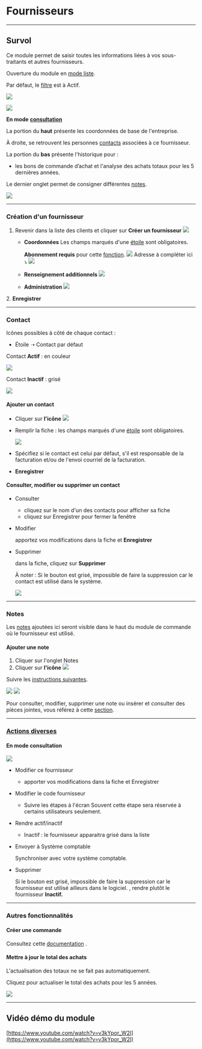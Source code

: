 # Fournisseurs

---

## Survol

Ce module permet de saisir toutes les informations liées à vos sous-traitants et autres fournisseurs.

Ouverture du module en [mode liste](https://app.clickup.com/9017115504/v/dc/8cqcgvg-21377/8cqcgvg-17257?block=block-56d3904d-8421-44c4-8d23-f01b57d0f037).

Par défaut, le [filtre](https://app.clickup.com/9017115504/v/dc/8cqcgvg-21377/8cqcgvg-17257?block=block-d334b8fe-d65e-4449-a1d9-a27c07e19a53) est à Actif.

![](../../static/img/Fournisseurs_1.png)

![](../../static/img/Fournisseurs_2.png)

**En mode** [**consultation**](https://app.clickup.com/9017115504/v/dc/8cqcgvg-21377/8cqcgvg-17257?block=block-fab2c14a-4d75-4bad-9f1c-ba1f4f2460a3)

La portion du **haut** présente les coordonnées de base de l'entreprise.

À droite, se retrouvent les personnes [contacts](https://app.clickup.com/9017115504/v/dc/8cqcgvg-25937/8cqcgvg-26977?block=block-ac08fd6a-7041-46da-ad1c-076e0f8de9bb) associées à ce fournisseur.

La portion du **bas** présente l'historique pour :

- les bons de commande d’achat et l'analyse des achats totaux pour les 5 dernières années.

Le dernier onglet permet de consigner différentes [notes](https://app.clickup.com/9017115504/v/dc/8cqcgvg-25937/8cqcgvg-26977?block=block-bd056f4a-150f-48e4-bf86-389d17b24767).

![](../../static/img/Fournisseurs_4.png)

---

### Création d'un fournisseur

1. Revenir dans la liste des clients et cliquer sur **Créer un fournisseur**
![](../../static/img/Fournisseurs_3.png)
   - **Coordonnées**
     Les champs marqués d'une [étoile](https://app.clickup.com/9017115504/v/dc/8cqcgvg-21377/8cqcgvg-17257?block=block-aeef2813-739d-4f73-8be3-fad739556f61) sont obligatoires.
    

     **Abonnement requis** pour cette [fonction](https://app.clickup.com/9017115504/v/dc/8cqcgvg-25937/8cqcgvg-27177?block=block-2e10d61b-8a21-40a6-bb11-4d5cbc05c3f7).
     ![](https://t9017115504.p.clickup-attachments.com/t9017115504/0329555e-60ec-4156-afb2-894b83378d77/image.png)
     Adresse à compléter ici ⤵️ 
     ![](../../static/img/Fournisseurs_5.png)
    - **Renseignement additionnels**
    ![](../../static/img/Fournisseurs_6.png)
    - **Administration**
    ![](../../static/img/Fournisseurs_7.png)

2\. **Enregistrer**

---

### **Contact**

Icônes possibles à côté de chaque contact :

- Étoile ➝ Contact par défaut

Contact **Actif** : en couleur

![](../../static/img/Fournisseurs_8_contact.png)

Contact **Inactif** : grisé

![](../../static/img/Fournisseurs_8_contactinactif.png)

#### Ajouter un contact

- Cliquer sur **l'icône** ![](../../static/img/Contacts_2_iconeajout.png)
- Remplir la fiche : les champs marqués d'une [étoile](https://app.clickup.com/9017115504/v/dc/8cqcgvg-21377/8cqcgvg-17257?block=block-aeef2813-739d-4f73-8be3-fad739556f61) sont obligatoires.

  ![](../../static/img/Fournisseurs_9_contact.png)
- Spécifiez si le contact est celui par défaut, s'il est responsable de la facturation et/ou de l'envoi courriel de la facturation.

- **Enregistrer**

#### Consulter, modifier ou supprimer un contact

- Consulter

  - cliquez sur le nom d'un des contacts pour afficher sa fiche
  - cliquez sur Enregistrer pour fermer la fenêtre

- Modifier

  apportez vos modifications dans la fiche et **Enregistrer**

- Supprimer

  dans la fiche, cliquez sur **Supprimer**

  À noter : Si le bouton est grisé, impossible de faire la suppression car le contact est utilisé dans le système.

  ![](../../static/img/Fournisseurs_10.png)

---

### Notes

Les [notes](https://app.clickup.com/9017115504/v/dc/8cqcgvg-21377/8cqcgvg-17257?block=block-420eb67f-36d7-4f80-9b26-17ac642f4cd5) ajoutées ici seront visible dans le haut du module de commande où le fournisseur est utilisé.

#### Ajouter une note

1. Cliquer sur l'onglet Notes
2. Cliquer sur **l'icône** ![](../../static/img/Contacts_2_iconeajout.png)

Suivre les [instructions suivantes](https://app.clickup.com/9017115504/v/dc/8cqcgvg-21377/8cqcgvg-17257?block=block-f629445e-37c8-4518-83ba-9e80b9267668).

![](../../static/img/Fournisseurs_11_notes_1.png)
![](../../static/img/Fournisseurs_11_notes_2.png)

Pour consulter, modifier, supprimer une note ou insérer et consulter des pièces jointes, vous référez à cette [section](https://app.clickup.com/9017115504/v/dc/8cqcgvg-21377/8cqcgvg-17257?block=block-1f474c9b-58a9-4128-a20e-cd371aa4ac37).

---

### [Actions diverses](https://app.clickup.com/9017115504/v/dc/8cqcgvg-21377/8cqcgvg-17257?block=block-dfe6c8ce-fe79-4b29-bee3-9695d2ea4ab7)

#### En mode consultation
![](../../static/img/Fournisseurs_12.png)

- Modifier ce fournisseur

  - apporter vos modifications dans la fiche et Enregistrer

- Modifier le code fournisseur

  - Suivre les étapes à l'écran
    Souvent cette étape sera réservée à certains utilisateurs seulement.

- Rendre actif/inactif

  - Inactif : le fournisseur apparaitra grisé dans la liste

- Envoyer à Système comptable

  Synchroniser avec votre système comptable.

- Supprimer

  Si le bouton est grisé, impossible de faire la suppression car le fournisseur est utilisé ailleurs dans le logiciel. , rendre plutôt le fournisseur **Inactif.**

---

### Autres fonctionnalités

#### Créer une commande

Consultez cette [documentation](https://app.clickup.com/9017115504/v/dc/8cqcgvg-21377/8cqcgvg-17357?block=block-c30e9952-5b55-4d68-859c-28ed7b7a99de) .

#### Mettre à jour le total des achats

L'actualisation des totaux ne se fait pas automatiquement.

Cliquez pour actualiser le total des achats pour les 5 années.

![](../../static/img/Fournisseurs_13.png)

---

## Vidéo démo du module

[https://www.youtube.com/watch?v=v3kYpor_W2I](https://www.youtube.com/watch?v=v3kYpor_W2I)
